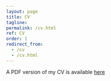 ```yaml
---
layout: page
title: CV
tagline: 
permalink: /cv.html
ref: CV
order: 1
redirect_from:
  - /cv
  - /cv.html
---
```


A PDF version of my CV is available [here](cv/CoxCV.pdf)
